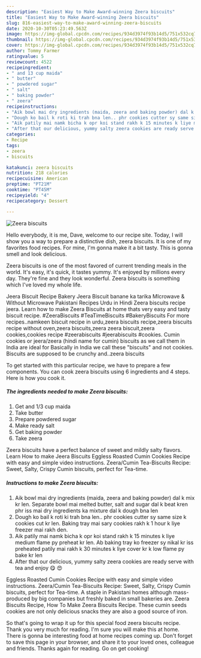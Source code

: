 ```yaml
---
description: "Easiest Way to Make Award-winning Zeera biscuits"
title: "Easiest Way to Make Award-winning Zeera biscuits"
slug: 816-easiest-way-to-make-award-winning-zeera-biscuits
date: 2020-10-30T05:23:49.563Z
image: https://img-global.cpcdn.com/recipes/934d3974f93b14d5/751x532cq70/zeera-biscuits-recipe-main-photo.jpg
thumbnail: https://img-global.cpcdn.com/recipes/934d3974f93b14d5/751x532cq70/zeera-biscuits-recipe-main-photo.jpg
cover: https://img-global.cpcdn.com/recipes/934d3974f93b14d5/751x532cq70/zeera-biscuits-recipe-main-photo.jpg
author: Tommy Farmer
ratingvalue: 5
reviewcount: 4522
recipeingredient:
- " and 13 cup maida"
- " butter"
- " powdered sugar"
- " salt"
- " baking powder"
- " zeera"
recipeinstructions:
- "Aik bowl mai dry ingredients (maida, zeera and baking powder) dal k mix kr len. Separate bowl mai melted butter, salt and sugar dal k beat kren phr iss mai dry ingredients ka mixture dal k dough bna len"
- "Dough ko bail k roti ki trah bna len.. phr cookies cutter sy same size k cookies cut kr len. Baking tray mai sary cookies rakh k 1 hour k liye freezer mai rakh den."
- "Aik patily mai namk bicha k opr koi stand rakh k 15 minutes k liye medium flame py preheat kr len. Ab baking tray ko freezer sy nikal kr iss preheated patily mai rakh k 30 minutes k liye cover kr k low flame py bake kr len"
- "After that our delicious, yummy salty zeera cookies are ready serve with tea and enjoy 😋 😍"
categories:
- Recipe
tags:
- zeera
- biscuits

katakunci: zeera biscuits 
nutrition: 218 calories
recipecuisine: American
preptime: "PT21M"
cooktime: "PT45M"
recipeyield: "4"
recipecategory: Dessert

---
```



![Zeera biscuits](https://img-global.cpcdn.com/recipes/934d3974f93b14d5/751x532cq70/zeera-biscuits-recipe-main-photo.jpg)

Hello everybody, it is me, Dave, welcome to our recipe site. Today, I will show you a way to prepare a distinctive dish, zeera biscuits. It is one of my favorites food recipes. For mine, I'm gonna make it a bit tasty. This is gonna smell and look delicious.

Zeera biscuits is one of the most favored of current trending meals in the world. It's easy, it's quick, it tastes yummy. It's enjoyed by millions every day. They're fine and they look wonderful. Zeera biscuits is something which I've loved my whole life.

Jeera Biscuit Recipe Bakery Jeera Biscuit banane ka tarika MIcrowave &amp; Without Microwave Pakistani Recipes Urdu in Hindi Zeera biscuits recipe jeera. Learn how to make Zeera Biscuits at home thats very easy and tasty biscuit recipe. #ZeeraBiscuits #TeaTimeBiscuits #BakeryBiscuits For more recipes..namkeen biscuit recipe in urdu,zeera biscuits recipe,zeera biscuits recipe without oven,zeera biscuits,zeera zeera biscuit,zeera cookies,cookies recipe #zeerabiscuits #jeerabiscuits #cookies. Cumin cookies or jeera/zeera (hindi name for cumin) biscuits as we call them in India are ideal for Basically in India we call these &#34;biscuits&#34; and not cookies. Biscuits are supposed to be crunchy and..zeera biscuits


To get started with this particular recipe, we have to prepare a few components. You can cook zeera biscuits using 6 ingredients and 4 steps. Here is how you cook it.

<!--inarticleads1-->

##### The ingredients needed to make Zeera biscuits:

1. Get  and 1/3 cup maida
1. Take  butter
1. Prepare  powdered sugar
1. Make ready  salt
1. Get  baking powder
1. Take  zeera


Zeera biscuits have a perfect balance of sweet and mildly salty flavors. Learn How to make Jeera Biscuits Eggless Roasted Cumin Cookies Recipe with easy and simple video instructions. Zeera/Cumin Tea-Biscuits Recipe: Sweet, Salty, Crispy Cumin biscuits, perfect for Tea-time. 

<!--inarticleads2-->

##### Instructions to make Zeera biscuits:

1. Aik bowl mai dry ingredients (maida, zeera and baking powder) dal k mix kr len. Separate bowl mai melted butter, salt and sugar dal k beat kren phr iss mai dry ingredients ka mixture dal k dough bna len
1. Dough ko bail k roti ki trah bna len.. phr cookies cutter sy same size k cookies cut kr len. Baking tray mai sary cookies rakh k 1 hour k liye freezer mai rakh den.
1. Aik patily mai namk bicha k opr koi stand rakh k 15 minutes k liye medium flame py preheat kr len. Ab baking tray ko freezer sy nikal kr iss preheated patily mai rakh k 30 minutes k liye cover kr k low flame py bake kr len
1. After that our delicious, yummy salty zeera cookies are ready serve with tea and enjoy 😋 😍


Eggless Roasted Cumin Cookies Recipe with easy and simple video instructions. Zeera/Cumin Tea-Biscuits Recipe: Sweet, Salty, Crispy Cumin biscuits, perfect for Tea-time. A staple in Pakistani homes although mass-produced by big companies but freshly baked in small bakeries are. Zeera Biscuits Recipe, How To Make Zeera Biscuits Recipe. These cumin seeds cookies are not only delicious snacks they are also a good source of iron. 

So that's going to wrap it up for this special food zeera biscuits recipe. Thank you very much for reading. I'm sure you will make this at home. There is gonna be interesting food at home recipes coming up. Don't forget to save this page in your browser, and share it to your loved ones, colleague and friends. Thanks again for reading. Go on get cooking!
